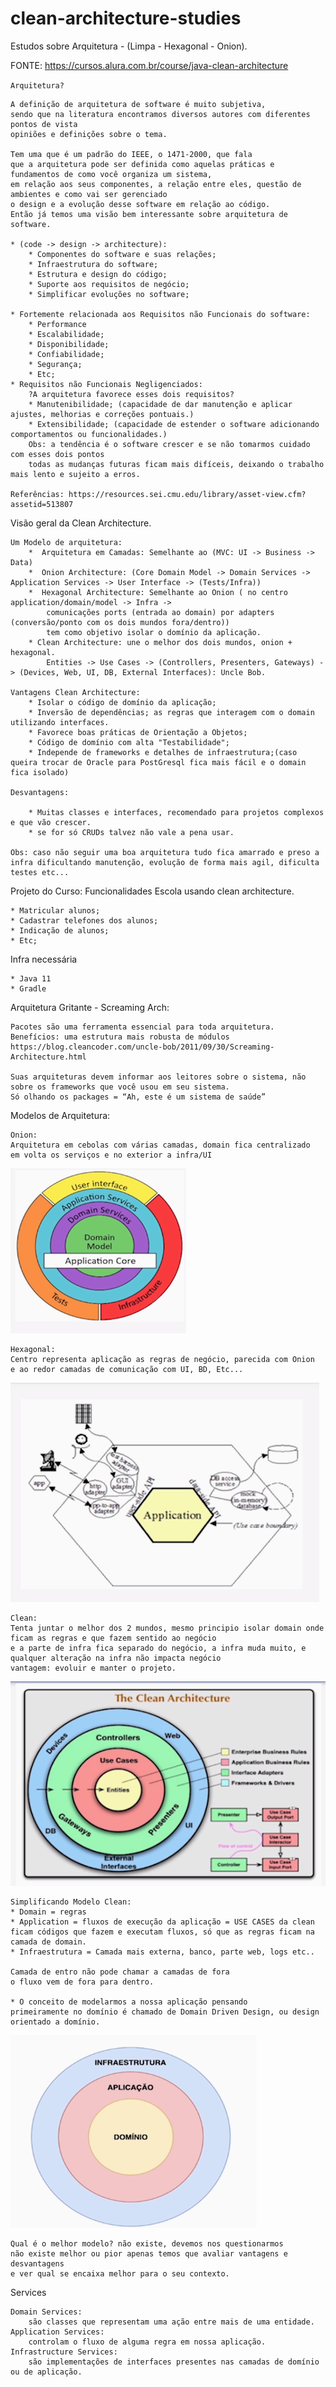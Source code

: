 # clean-architecture-studies
Estudos sobre Arquitetura - (Limpa - Hexagonal - Onion).

FONTE: https://cursos.alura.com.br/course/java-clean-architecture

`Arquitetura?`

    A definição de arquitetura de software é muito subjetiva, 
    sendo que na literatura encontramos diversos autores com diferentes pontos de vista
    opiniões e definições sobre o tema.    

    Tem uma que é um padrão do IEEE, o 1471-2000, que fala
    que a arquitetura pode ser definida como aquelas práticas e fundamentos de como você organiza um sistema,
    em relação aos seus componentes, a relação entre eles, questão de ambientes e como vai ser gerenciado 
    o design e a evolução desse software em relação ao código.
    Então já temos uma visão bem interessante sobre arquitetura de software.

    * (code -> design -> architecture):
        * Componentes do software e suas relações;
        * Infraestrutura do software;
        * Estrutura e design do código;
        * Suporte aos requisitos de negócio;
        * Simplificar evoluções no software;
    
    * Fortemente relacionada aos Requisitos não Funcionais do software:
        * Performance
        * Escalabilidade;
        * Disponibilidade;
        * Confiabilidade;
        * Segurança;
        * Etc;
    * Requisitos não Funcionais Negligenciados:
        ?A arquitetura favorece esses dois requisitos?
        * Manutenibilidade; (capacidade de dar manutenção e aplicar ajustes, melhorias e correções pontuais.)
        * Extensibilidade; (capacidade de estender o software adicionando comportamentos ou funcionalidades.)
        Obs: a tendência é o software crescer e se não tomarmos cuidado com esses dois pontos
        todas as mudanças futuras ficam mais difíceis, deixando o trabalho mais lento e sujeito a erros.

    Referências: https://resources.sei.cmu.edu/library/asset-view.cfm?assetid=513807


Visão geral da Clean Architecture.
    
    Um Modelo de arquitetura:
        *  Arquitetura em Camadas: Semelhante ao (MVC: UI -> Business -> Data)
        *  Onion Architecture: (Core Domain Model -> Domain Services -> Application Services -> User Interface -> (Tests/Infra))
        *  Hexagonal Architecture: Semelhante ao Onion ( no centro application/domain/model -> Infra -> 
            comunicações ports (entrada ao domain) por adapters (conversão/ponto com os dois mundos fora/dentro))
            tem como objetivo isolar o domínio da aplicação.
        * Clean Architecture: une o melhor dos dois mundos, onion + hexagonal. 
            Entities -> Use Cases -> (Controllers, Presenters, Gateways) -> (Devices, Web, UI, DB, External Interfaces): Uncle Bob.

    Vantagens Clean Architecture:
        * Isolar o código de domínio da aplicação;
        * Inversão de dependências; as regras que interagem com o domain utilizando interfaces.
        * Favorece boas práticas de Orientação a Objetos;
        * Código de domínio com alta "Testabilidade";
        * Independe de frameworks e detalhes de infraestrutura;(caso queira trocar de Oracle para PostGresql fica mais fácil e o domain fica isolado)

    Desvantagens: 
    
        * Muitas classes e interfaces, recomendado para projetos complexos e que vão crescer.
        * se for só CRUDs talvez não vale a pena usar.

    Obs: caso não seguir uma boa arquitetura tudo fica amarrado e preso a infra dificultando manutenção, evolução de forma mais agil, dificulta testes etc...  


Projeto do Curso: Funcionalidades Escola usando clean architecture.

    * Matricular alunos;
    * Cadastrar telefones dos alunos;
    * Indicação de alunos;
    * Etc;

Infra necessária

    * Java 11
    * Gradle
        
Arquitetura Gritante - Screaming Arch:

    Pacotes são uma ferramenta essencial para toda arquitetura. 
    Benefícios: uma estrutura mais robusta de módulos
    https://blog.cleancoder.com/uncle-bob/2011/09/30/Screaming-Architecture.html

    Suas arquiteturas devem informar aos leitores sobre o sistema, não sobre os frameworks que você usou em seu sistema.
    Só olhando os packages = “Ah, este é um sistema de saúde”


Modelos de Arquitetura:

    Onion:
    Arquitetura em cebolas com várias camadas, domain fica centralizado
    em volta os serviços e no exterior a infra/UI 
    
![Alt text](src/main/resources/img/onion.png?raw=true "Onion")    

    Hexagonal:
    Centro representa aplicação as regras de negócio, parecida com Onion
    e ao redor camadas de comunicação com UI, BD, Etc...  

![Alt text](src/main/resources/img/hexagonal.png?raw=true "Hexagonal")    

    Clean:
    Tenta juntar o melhor dos 2 mundos, mesmo principio isolar domain onde ficam as regras e que fazem sentido ao negócio
    e a parte de infra fica separado do negócio, a infra muda muito, e qualquer alteração na infra não impacta negócio
    vantagem: evoluir e manter o projeto.
![Alt text](src/main/resources/img/clean.png?raw=true "Clean")    

    Simplificando Modelo Clean:
    * Domain = regras
    * Application = fluxos de execução da aplicação = USE CASES da clean
    ficam códigos que fazem e executam fluxos, só que as regras ficam na camada de domain.
    * Infraestrutura = Camada mais externa, banco, parte web, logs etc..  

    Camada de entro não pode chamar a camadas de fora
    o fluxo vem de fora para dentro.
    
    * O conceito de modelarmos a nossa aplicação pensando 
    primeiramente no domínio é chamado de Domain Driven Design, ou design orientado a domínio.

![Alt text](src/main/resources/img/cleansimple.png?raw=true "Simplificando")

    Qual é o melhor modelo? não existe, devemos nos questionarmos
    não existe melhor ou pior apenas temos que avaliar vantagens e desvantagens
    e ver qual se encaixa melhor para o seu contexto.

Services

    Domain Services:
        são classes que representam uma ação entre mais de uma entidade.
    Application Services:
        controlam o fluxo de alguma regra em nossa aplicação.
    Infrastructure Services:
        são implementações de interfaces presentes nas camadas de domínio ou de aplicação.
